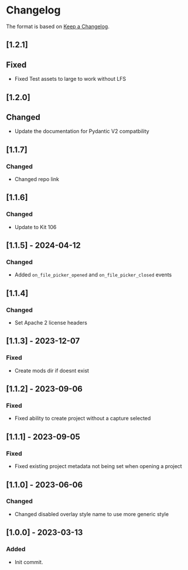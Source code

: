 # Changelog

The format is based on [Keep a Changelog](https://keepachangelog.com/en/1.0.0/).

## [1.2.1]
## Fixed
- Fixed Test assets to large to work without LFS

## [1.2.0]
## Changed
- Update the documentation for Pydantic V2 compatbility

## [1.1.7]
### Changed
- Changed repo link

## [1.1.6]
### Changed
- Update to Kit 106

## [1.1.5] - 2024-04-12
### Changed
- Added `on_file_picker_opened` and `on_file_picker_closed` events

## [1.1.4]
### Changed
- Set Apache 2 license headers

## [1.1.3] - 2023-12-07
### Fixed
- Create mods dir if doesnt exist

## [1.1.2] - 2023-09-06
### Fixed
- Fixed ability to create project without a capture selected

## [1.1.1] - 2023-09-05
### Fixed
- Fixed existing project metadata not being set when opening a project

## [1.1.0] - 2023-06-06
### Changed
- Changed disabled overlay style name to use more generic style

## [1.0.0] - 2023-03-13
### Added
- Init commit.
